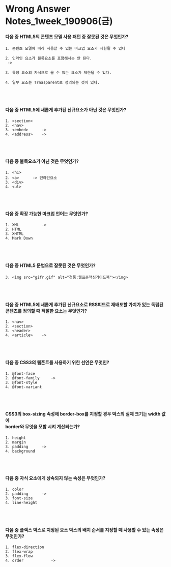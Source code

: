 # Wrong Answer Notes_1week_190906(금)

#### 다음 중 HTML5의 콘텐츠 모델 사용 패턴 중 잘못된 것은 무엇인가?
```$xslt
1. 콘텐츠 모델에 따라 사용할 수 있는 마크업 요소가 제한될 수 있다
```
```$xslt
2. 인라인 요소가 블록요소를 포함해서는 안 된다. 
 -> 
```
```
3. 특정 요소의 자식으로 올 수 있는 요소가 제한될 수 있다.
```
```$xslt
4. 일부 요소는 Trnasparent로 정의되는 것이 있다.
```
<br>
<br>

#### 다음 중 HTML5에 새롭게 추가된 신규요소가 아닌 것은 무엇인가?

```
1. <section>
2. <nav>
3. <embed>      ->
4. <address>    ->
```

<br>
<br>

#### 다음 중 불록요소가 아닌 것은 무엇인가?
```$xslt
1. <h1>
2. <a>      -> 인라인요소
3. <div>
4. <ul>
```

<br>
<br>

#### 다음 중 확장 가능한 마크업 언어는 무엇인가?
```$xslt
1. XML          ->
2. HTML
3. XHTML
4. Mark Down
```

<br>
<br>

#### 다음 중 HTML5 문법으로 잘못된 것은 무엇인가?
```$xslt
3. <img src="gifr.gif" alt="경품:웹표준핵심가이드북"></img>
```

<br>
<br>

#### 다음 중 HTML5에 새롭게 추가된 신규요소로 RSS피드로 재배포할 가치가 있는 독립된<br>콘텐츠를 정의할 때 적절한 요소는 무엇인가?
```$xslt
1. <nav>
2. <section>
3. <header>
4. <article>    -> 
```

<br>
<br>

#### 다음 중 CSS3의 웹폰트를 사용하기 위한 선언은 무엇인?
```$xslt
1. @font-face
2. @font-family     ->
3. @font-style
4. @font-variant
```

<br>
<br>

#### CSS3의 box-sizing 속성에 border-box를 지정할 경우 박스의 실제 크기는 width 값에<br>border와 무엇을 모함 시켜 계산되는가?
```$xslt
1. height
2. margin
3. padding      ->
4. background
```

<br>
<br>

#### 다음 중 자식 요소에게 상속되지 않는 속성은 무엇인가?
```$xslt
1. color
2. padding      ->
3. font-size
4. line-height
```

<br>
<br>

#### 다음 중 플렉스 박스로 지정된 요소 박스의 배치 순서를 지정할 떼 사용할 수 있는  속성은<br>무엇인가?
```$xslt
1. flex-direction
2. flex-wrap
3. flex-flow
4. order            ->
```
